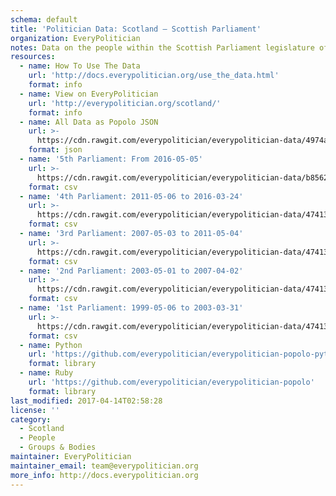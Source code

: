 ```yaml
---
schema: default
title: 'Politician Data: Scotland — Scottish Parliament'
organization: EveryPolitician
notes: Data on the people within the Scottish Parliament legislature of Scotland.
resources:
  - name: How To Use The Data
    url: 'http://docs.everypolitician.org/use_the_data.html'
    format: info
  - name: View on EveryPolitician
    url: 'http://everypolitician.org/scotland/'
    format: info
  - name: All Data as Popolo JSON
    url: >-
      https://cdn.rawgit.com/everypolitician/everypolitician-data/4974a0386109e8e56d159693fff995bb3b61a906/data/Scotland/Parliament/ep-popolo-v1.0.json
    format: json
  - name: '5th Parliament: From 2016-05-05'
    url: >-
      https://cdn.rawgit.com/everypolitician/everypolitician-data/b8562308ec8d08b6ccadf0e17fc95a585e61ca04/data/Scotland/Parliament/term-5.csv
    format: csv
  - name: '4th Parliament: 2011-05-06 to 2016-03-24'
    url: >-
      https://cdn.rawgit.com/everypolitician/everypolitician-data/47413a5d4dd643f8292835155332ce4145bb6103/data/Scotland/Parliament/term-4.csv
    format: csv
  - name: '3rd Parliament: 2007-05-03 to 2011-05-04'
    url: >-
      https://cdn.rawgit.com/everypolitician/everypolitician-data/47413a5d4dd643f8292835155332ce4145bb6103/data/Scotland/Parliament/term-3.csv
    format: csv
  - name: '2nd Parliament: 2003-05-01 to 2007-04-02'
    url: >-
      https://cdn.rawgit.com/everypolitician/everypolitician-data/47413a5d4dd643f8292835155332ce4145bb6103/data/Scotland/Parliament/term-2.csv
    format: csv
  - name: '1st Parliament: 1999-05-06 to 2003-03-31'
    url: >-
      https://cdn.rawgit.com/everypolitician/everypolitician-data/47413a5d4dd643f8292835155332ce4145bb6103/data/Scotland/Parliament/term-1.csv
    format: csv
  - name: Python
    url: 'https://github.com/everypolitician/everypolitician-popolo-python'
    format: library
  - name: Ruby
    url: 'https://github.com/everypolitician/everypolitician-popolo'
    format: library
last_modified: 2017-04-14T02:58:28
license: ''
category:
  - Scotland
  - People
  - Groups & Bodies
maintainer: EveryPolitician
maintainer_email: team@everypolitician.org
more_info: http://docs.everypolitician.org
---
```

